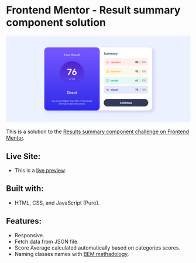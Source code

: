 # Frontend Mentor - Result summary component solution

![Screenshot of the website](./assets/preview/screenshot.png)

This is a solution to the [Results summary component challenge on Frontend Mentor](https://www.frontendmentor.io/challenges/results-summary-component-CE_K6s0maV).

## Live Site:
- This is a [live preview](https://iabdwahab.github.io/frontend-mentor-solutions/solutions/results-summary-component).

## Built with:

- HTML, CSS, and JavaScript [Pure].

## Features:

- Responsive.
- Fetch data from JSON file.
- Score Average calculated automatically based on categories scores.
- Naming classes names with [BEM methadology](https://en.bem.info/methodology/).
